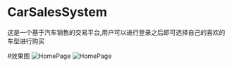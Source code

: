 # CarSalesSystem
这是一个基于汽车销售的交易平台,用户可以进行登录之后即可选择自己的喜欢的车型进行购买

#效果图
![HomePage](http://pdi3m4use.bkt.clouddn.com/CarSystem1.png)
![HomePage](http://pdi3m4use.bkt.clouddn.com/CarSystem2.png)
